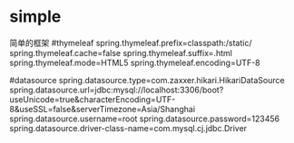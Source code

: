 # simple
简单的框架
#thymeleaf
spring.thymeleaf.prefix=classpath:/static/
spring.thymeleaf.cache=false
spring.thymeleaf.suffix=.html
spring.thymeleaf.mode=HTML5
spring.thymeleaf.encoding=UTF-8

#datasource
spring.datasource.type=com.zaxxer.hikari.HikariDataSource
spring.datasource.url=jdbc:mysql://localhost:3306/boot?useUnicode=true&characterEncoding=UTF-8&useSSL=false&serverTimezone=Asia/Shanghai
spring.datasource.username=root
spring.datasource.password=123456
spring.datasource.driver-class-name=com.mysql.cj.jdbc.Driver